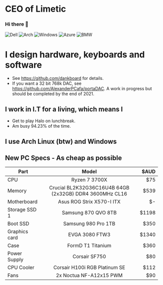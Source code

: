 # CEO of Limetic
### Hi there 👋

![Dell](https://img.shields.io/badge/Dell-User-007DB8?style=for-the-badge&logo=dell)
![Arch](https://img.shields.io/badge/Arch_Linux-User-BA160C?style=for-the-badge&logo=arch-linux)
![Windows](https://img.shields.io/badge/Windows-Contributor-0078D6?style=for-the-badge&logo=windows)
![Azure](https://img.shields.io/badge/Azure-Developer-0089D6?style=for-the-badge&logo=microsoft-azure)
![BMW](https://img.shields.io/badge/BMW-Driver-0066B1?style=for-the-badge&logo=bmw)

# I design hardware, keyboards and software
- See https://github.com/dankboard for details.
- If you want a 32 bit 768k DAC, see https://github.com/AlexanderPCafa/portaDAC. A work in progress but should be completed by the end of 2021.
## I work in I.T for a living, which means I 
- Get to play Halo on lunchbreak.
- Am busy 94.23% of the time.
## I use Arch Linux (btw) and Windows

## New PC Specs - As cheap as possible
| Part          | Model         | $AUD  |
| ------------- |:-------------:| -----:|
| CPU           | Ryzen 7 3700X | $75 |
| Memory        | Crucial BL2K32G36C16U4B 64GB (2x32GB) DDR4 3600MHz CL16  |   $539 |
| Motherboard   | Asus ROG Strix X570-I ITX      |    $- |
| Storage SSD 1 | Samsung 870 QVO 8TB |    $1198 |
| Boot SSD      | Samsung 980 Pro 1TB      |    $350 |
| Graphics card | EVGA 3080 FTW3      |    $1340 |
| Case          | FormD T1 Titanium |    $360 |
| Power Supply  | Corsair SF750 |    $80 |
| CPU Cooler    | Corsair H100i RGB Platinum SE      |    $112 |
| Fans          | 2x Noctua NF-A12x15 PWM |    $90 |
<!--
**AlexanderPCafa/AlexanderPCafa** is a ✨ _special_ ✨ repository because its `README.md` (this file) appears on your GitHub profile.

Here are some ideas to get you started:

- 🔭 I’m currently working on ...
- 🌱 I’m currently learning ...
- 👯 I’m looking to collaborate on ...
- 🤔 I’m looking for help with ...
- 💬 Ask me about ...
- 📫 How to reach me: ...
- 😄 Pronouns: ...
- ⚡ Fun fact: ...
-->
